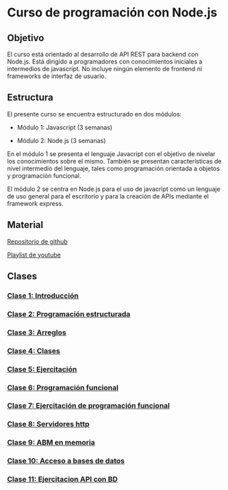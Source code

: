 # Curso de programación con Node.js

## Objetivo

El curso está orientado al desarrollo de API REST para backend con Node.js. Está dirigido a programadores con conocimientos iniciales a intermedios de javascript. No incluye ningún elemento de frontend ni frameworks de interfaz de usuario. 

## Estructura

El presente curso se encuentra estructurado en dos módulos:

- Módulo 1: Javascript (3 semanas)

- Módulo 2: Node.js (3 semanas)

En el módulo 1 se presenta el lenguaje Javacript con el objetivo de nivelar los conocimientos sobre el mismo. También se presentan características de nivel intermedio del lenguaje, tales como programación orientada a objetos y programación funcional.

El módulo 2 se centra en Node.js para el uso de javacript como un lenguaje de uso general para el escritorio y para la creación de APIs mediante el framework express.

## Material

[Repositorio de github](https://github.com/diegojserrano/vates-node-2022)

[Playlist de youtube](https://www.youtube.com/playlist?list=PL4irC4YYLZzKy0OGab7og8vcgWcE5bywn)

## Clases

### [Clase 1: Introducción](/clase01/README.md)

### [Clase 2: Programación estructurada](/clase02/README.md)

### [Clase 3: Arreglos](/clase03/README.md)

### [Clase 4: Clases](/clase04/README.md)

### [Clase 5: Ejercitación](/clase05/README.md)

### [Clase 6: Programación funcional](/clase06/README.md)

### [Clase 7: Ejercitación de programación funcional](/clase07/README.md)

### [Clase 8: Servidores http](/clase08/README.md)

### [Clase 9: ABM en memoria](/clase09/README.md)

### [Clase 10: Acceso a bases de datos](/clase10/README.md)

### [Clase 11: Ejercitacion API con BD](/clase11/README.md)
